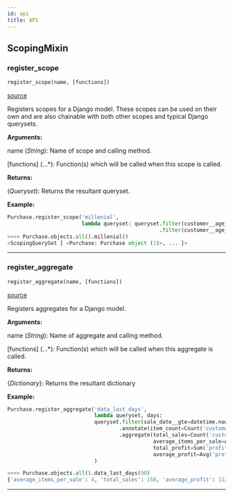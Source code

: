 ```yaml
---
id: api
title: API
---
```


## ScopingMixin

### register_scope
```python
register_scope(name, [functions])
```
[source](http://www.github.com/net-prophet/django-easy-scoping/blob/master/easy_scoping/DjangoEasyScoping/ScopingMixin.py#L42-L62)

Registers scopes for a Django model. These scopes can be used on their own and are also 
chainable with both other scopes and typical Django querysets.

**Arguments:**

name (*String*): Name of scope and calling method.

[functions] (...*): Function(s) which will be called when this scope is called.

**Returns:**

(*Queryset*): Returns the resultant queryset.

**Example:**

```python
Purchase.register_scope('millenial', 
                        lambda queryset: queryset.filter(customer__age__gte=22)
                                                 .filter(customer__age__lte=37))
>>>> Purchase.objects.all().millenial()
<ScopingQuerySet [ <Purchase: Purchase object (1)>, ... ]>
```
---

### register_aggregate

```python
register_aggregate(name, [functions])
```
[source](http://www.github.com/net-prophet/django-easy-scoping/blob/master/easy_scoping/DjangoEasyScoping/ScopingMixin.py#L64-L84)

Registers aggregates for a Django model. 

**Arguments:**

name (*String*): Name of aggregate and calling method.

[functions] (...*): Function(s) which will be called when this aggregate is called.

**Returns:**

{*Dictionary*}: Returns the resultant dictionary

**Example:**

```python
Purchase.register_aggregate('data_last_days', 
                            lambda queryset, days:
                            queryset.filter(sale_date__gte=datetime.now() - timedelta(days=days))
                                    .annotate(item_count=Count('customer'))
                                    .aggregate(total_sales=Count('customer'),
                                               average_items_per_sale=Avg('item_count'),
                                               total_profit=Sum('profit'),
                                               average_profit=Avg('profit'))
                            )

>>>> Purchase.objects.all().data_last_days(90)
{'average_items_per_sale': 4, 'total_sales': 158, 'average_profit': 1120.55, 'total_profit': 117047.60}
```
---
